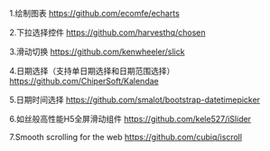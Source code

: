 1.绘制图表
https://github.com/ecomfe/echarts

2.下拉选择控件
https://github.com/harvesthq/chosen

3.滑动切换
https://github.com/kenwheeler/slick

4.日期选择（支持单日期选择和日期范围选择）
https://github.com/ChiperSoft/Kalendae

5.日期时间选择
https://github.com/smalot/bootstrap-datetimepicker

6.如丝般高性能H5全屏滑动组件
https://github.com/kele527/iSlider

7.Smooth scrolling for the web
https://github.com/cubiq/iscroll
